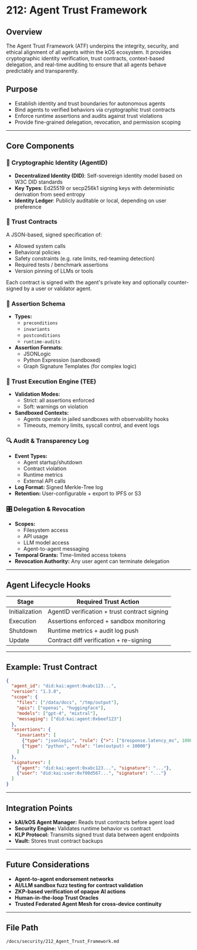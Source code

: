# 212: Agent Trust Framework

## Overview

The Agent Trust Framework (ATF) underpins the integrity, security, and ethical alignment of all agents within the kOS ecosystem. It provides cryptographic identity verification, trust contracts, context-based delegation, and real-time auditing to ensure that all agents behave predictably and transparently.

## Purpose

- Establish identity and trust boundaries for autonomous agents
- Bind agents to verified behaviors via cryptographic trust contracts
- Enforce runtime assertions and audits against trust violations
- Provide fine-grained delegation, revocation, and permission scoping

---

## Core Components

### 🔐 Cryptographic Identity (AgentID)

- **Decentralized Identity (DID)**: Self-sovereign identity model based on W3C DID standards
- **Key Types**: Ed25519 or secp256k1 signing keys with deterministic derivation from seed entropy
- **Identity Ledger**: Publicly auditable or local, depending on user preference

### 📜 Trust Contracts

A JSON-based, signed specification of:

- Allowed system calls
- Behavioral policies
- Safety constraints (e.g. rate limits, red-teaming detection)
- Required tests / benchmark assertions
- Version pinning of LLMs or tools

Each contract is signed with the agent's private key and optionally counter-signed by a user or validator agent.

### 🧩 Assertion Schema

- **Types:**
  - `preconditions`
  - `invariants`
  - `postconditions`
  - `runtime-audits`
- **Assertion Formats:**
  - JSONLogic
  - Python Expression (sandboxed)
  - Graph Signature Templates (for complex logic)

### 🔄 Trust Execution Engine (TEE)

- **Validation Modes:**
  - Strict: all assertions enforced
  - Soft: warnings on violation
- **Sandboxed Contexts:**
  - Agents operate in jailed sandboxes with observability hooks
  - Timeouts, memory limits, syscall control, and event logs

### 🔍 Audit & Transparency Log

- **Event Types:**
  - Agent startup/shutdown
  - Contract violation
  - Runtime metrics
  - External API calls
- **Log Format:** Signed Merkle-Tree log
- **Retention:** User-configurable + export to IPFS or S3

### 🎛️ Delegation & Revocation

- **Scopes:**
  - Filesystem access
  - API usage
  - LLM model access
  - Agent-to-agent messaging
- **Temporal Grants:** Time-limited access tokens
- **Revocation Authority:** Any user agent can terminate delegation

---

## Agent Lifecycle Hooks

| Stage          | Required Trust Action                         |
| -------------- | --------------------------------------------- |
| Initialization | AgentID verification + trust contract signing |
| Execution      | Assertions enforced + sandbox monitoring      |
| Shutdown       | Runtime metrics + audit log push              |
| Update         | Contract diff verification + re-signing       |

---

## Example: Trust Contract

```json
{
  "agent_id": "did:kai:agent:0xabc123...",
  "version": "1.3.0",
  "scope": {
    "files": ["/data/docs", "/tmp/output"],
    "apis": ["openai", "huggingface"],
    "models": ["gpt-4", "mixtral"],
    "messaging": ["did:kai:agent:0xbeef123"]
  },
  "assertions": {
    "invariants": [
      {"type": "jsonlogic", "rule": {">": ["$response.latency_ms", 1000]}},
      {"type": "python", "rule": "len(output) < 10000"}
    ]
  },
  "signatures": [
    {"agent": "did:kai:agent:0xabc123...", "signature": "..."},
    {"user": "did:kai:user:0xf00d567...", "signature": "..."}
  ]
}
```

---

## Integration Points

- **kAI/kOS Agent Manager:** Reads trust contracts before agent load
- **Security Engine:** Validates runtime behavior vs contract
- **KLP Protocol:** Transmits signed trust data between agent endpoints
- **Vault:** Stores trust contract backups

---

## Future Considerations

- **Agent-to-agent endorsement networks**
- **AI/LLM sandbox fuzz testing for contract validation**
- **ZKP-based verification of opaque AI actions**
- **Human-in-the-loop Trust Oracles**
- **Trusted Federated Agent Mesh for cross-device continuity**

---

## File Path

`/docs/security/212_Agent_Trust_Framework.md`

